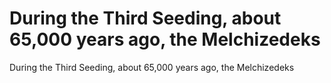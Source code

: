 # During the Third Seeding, about 65,000 years ago, the Melchizedeks

During the Third Seeding, about 65,000 years ago, the Melchizedeks